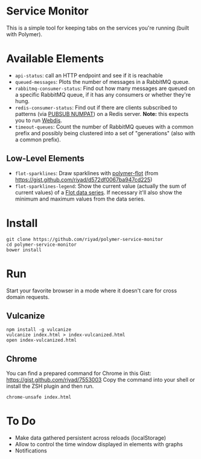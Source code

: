 Service Monitor
===============

This is a simple tool for keeping tabs on the services you're running (built with Polymer).

# Available Elements

* `api-status`: call an HTTP endpoint and see if it is reachable
* `queued-messages`: Plots the number of messages in a RabbitMQ queue.
* `rabbitmq-consumer-status`: Find out how many messages are queued on a specific RabbitMQ queue, if it has any consumers or whether they're hung.
* `redis-consumer-status`: Find out if there are clients subscribed to patterns (via [PUBSUB NUMPAT](http://redis.io/commands/pubsub#codepubsub-numpatcode)) on a Redis server. **Note:** this expects you to run [Webdis](http://webd.is/).
* `timeout-queues`: Count the number of RabbitMQ queues with a common prefix and possibly being clustered into a set of "generations" (also with a common prefix).

## Low-Level Elements

* `flot-sparklines`: Draw sparklines with [polymer-flot](https://riyad.github.io/polymer-flot) (from https://gist.github.com/riyad/d572df0067ba947cd225)
* `flot-sparklines-legend`: Show the current value (actually the sum of current values) of a [Flot data series](https://github.com/flot/flot/blob/master/API.md#data-format). If necessary it'll also show the minimum and maximum values from the data series.


# Install

```
git clone https://github.com/riyad/polymer-service-monitor
cd polymer-service-monitor
bower install
```


# Run

Start your favorite browser in a mode where it doesn't care for cross domain requests.

## Vulcanize

```
npm install -g vulcanize
vulcanize index.html > index-vulcanized.html
open index-vulcanized.html
```

## Chrome
You can find a prepared command for Chrome in this Gist: https://gist.github.com/riyad/7553003
Copy the command into your shell or install the ZSH plugin and then run.

`chrome-unsafe index.html`


# To Do

* Make data gathered persistent across reloads (localStorage)
* Allow to control the time window displayed in elements with graphs
* Notifications
